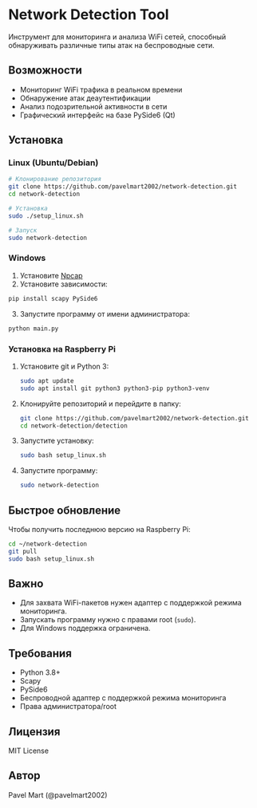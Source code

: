 # Network Detection Tool

Инструмент для мониторинга и анализа WiFi сетей, способный обнаруживать различные типы атак на беспроводные сети.

## Возможности

- Мониторинг WiFi трафика в реальном времени
- Обнаружение атак деаутентификации
- Анализ подозрительной активности в сети
- Графический интерфейс на базе PySide6 (Qt)

## Установка

### Linux (Ubuntu/Debian)

```bash
# Клонирование репозитория
git clone https://github.com/pavelmart2002/network-detection.git
cd network-detection

# Установка
sudo ./setup_linux.sh

# Запуск
sudo network-detection
```

### Windows

1. Установите [Npcap](https://npcap.com/)
2. Установите зависимости:
```bash
pip install scapy PySide6
```
3. Запустите программу от имени администратора:
```bash
python main.py
```

### Установка на Raspberry Pi

1. Установите git и Python 3:
   ```bash
   sudo apt update
   sudo apt install git python3 python3-pip python3-venv
   ```
2. Клонируйте репозиторий и перейдите в папку:
   ```bash
   git clone https://github.com/pavelmart2002/network-detection.git
   cd network-detection/detection
   ```
3. Запустите установку:
   ```bash
   sudo bash setup_linux.sh
   ```
4. Запустите программу:
   ```bash
   sudo network-detection
   ```

## Быстрое обновление

Чтобы получить последнюю версию на Raspberry Pi:
```bash
cd ~/network-detection
git pull
sudo bash setup_linux.sh
```

## Важно
- Для захвата WiFi-пакетов нужен адаптер с поддержкой режима мониторинга.
- Запускать программу нужно с правами root (`sudo`).
- Для Windows поддержка ограничена.

## Требования

- Python 3.8+
- Scapy
- PySide6
- Беспроводной адаптер с поддержкой режима мониторинга
- Права администратора/root

## Лицензия

MIT License

## Автор

Pavel Mart (@pavelmart2002)
